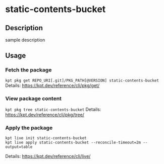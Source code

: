 # static-contents-bucket

## Description
sample description

## Usage

### Fetch the package
`kpt pkg get REPO_URI[.git]/PKG_PATH[@VERSION] static-contents-bucket`
Details: https://kpt.dev/reference/cli/pkg/get/

### View package content
`kpt pkg tree static-contents-bucket`
Details: https://kpt.dev/reference/cli/pkg/tree/

### Apply the package
```
kpt live init static-contents-bucket
kpt live apply static-contents-bucket --reconcile-timeout=2m --output=table
```
Details: https://kpt.dev/reference/cli/live/
